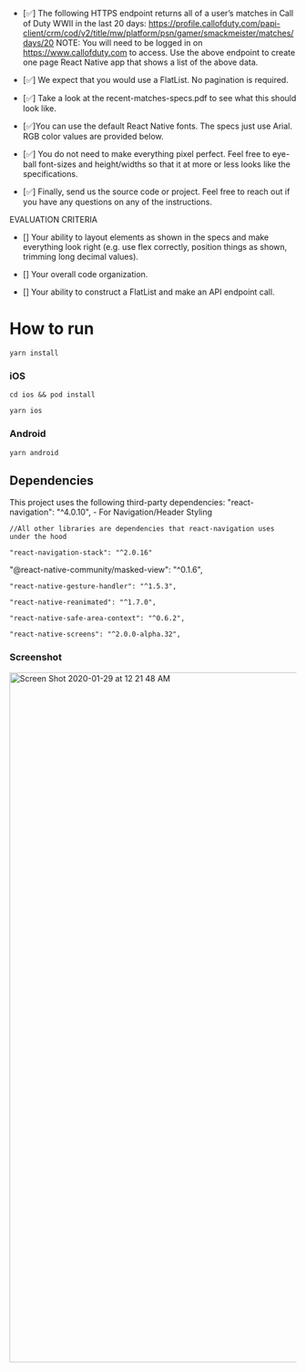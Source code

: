 
- [✅] The following HTTPS endpoint returns all of a user’s matches in Call of Duty WWII in the last 20 days:
https://profile.callofduty.com/papi-client/crm/cod/v2/title/mw/platform/psn/gamer/smackmeister/matches/days/20
NOTE: You will need to be logged in on https://www.callofduty.com to access. 
Use the above endpoint to create one page React Native app that shows a list of the above data.

- [✅] We expect that you would use a FlatList. No pagination is required.

- [✅] Take a look at the recent-matches-specs.pdf to see what this should look like.

- [✅]You can use the default React Native fonts. The specs just use Arial. RGB color values are provided below.

- [✅] You do not need to make everything pixel perfect. Feel free to eye-ball font-sizes and height/widths so that it at more or less looks like the specifications.

- [✅] Finally, send us the source code or project. Feel free to reach out if you have any questions on any of the instructions.
 

EVALUATION CRITERIA

- [] Your ability to layout elements as shown in the specs and make everything look right (e.g. use flex correctly, position things as shown, trimming long decimal values).

- [] Your overall code organization.

- [] Your ability to construct a FlatList and make an API endpoint call. 
 
# How to run

```
yarn install
```
### iOS

```
cd ios && pod install
```

```
yarn ios
```


### Android
```
yarn android 
```

## Dependencies


This project uses the following third-party dependencies:
    "react-navigation": "^4.0.10", - For Navigation/Header Styling

    //All other libraries are dependencies that react-navigation uses under the hood

    "react-navigation-stack": "^2.0.16"  

   "@react-native-community/masked-view": "^0.1.6",

    "react-native-gesture-handler": "^1.5.3",

    "react-native-reanimated": "^1.7.0",

    "react-native-safe-area-context": "^0.6.2",
    
    "react-native-screens": "^2.0.0-alpha.32",

### Screenshot

<img width="1210" alt="Screen Shot 2020-01-29 at 12 21 48 AM" src="https://user-images.githubusercontent.com/34716202/73344668-9ba2e580-4237-11ea-966a-4928767c6c54.png">
